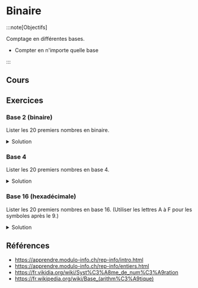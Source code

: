 # Binaire

:::note[Objectifs]

Comptage en différentes bases.

- Compter en n'importe quelle base

:::

## Cours

<Reaveal name="1m-repr-binaire" />

## Exercices

### Base 2 (binaire)

Lister les 20 premiers nombres en binaire.

<details>
<summary>Solution</summary>

- 0
- 1
- 10
- 11
- 100
- 101
- 110
- 111
- 1000
- 1001
- 1010
- 1011
- 1100
- 1101
- 1110
- 1111
- 10000
- 10001
- 10010
- 10011

</details>

### Base 4

Lister les 20 premiers nombres en base 4.

<details>
<summary>Solution</summary>

- 0
- 1
- 2
- 3
- 10
- 11
- 12
- 13
- 20
- 21
- 22
- 23
- 30
- 31
- 32
- 33
- 100
- 101
- 102
- 103

</details>

### Base 16 (hexadécimale)

Lister les 20 premiers nombres en base 16. (Utiliser les lettres A à F pour les symboles après le 9.)

<details>
<summary>Solution</summary>

- 0
- 1
- 2
- 3
- 4
- 5
- 6
- 7
- 8
- 9
- A
- B
- C
- D
- E
- F
- 10
- 11
- 12
- 13

</details>

## Références

- https://apprendre.modulo-info.ch/rep-info/intro.html
- https://apprendre.modulo-info.ch/rep-info/entiers.html
- https://fr.vikidia.org/wiki/Syst%C3%A8me_de_num%C3%A9ration
- https://fr.wikipedia.org/wiki/Base_(arithm%C3%A9tique)
